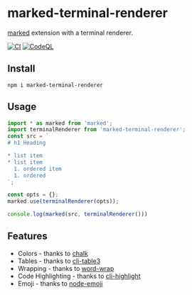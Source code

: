 # marked-terminal-renderer

[marked](https://github.com/markedjs/marked) extension with a terminal renderer.

[![CI](https://github.com/ziv/marked-terminal-renderer/actions/workflows/main.yml/badge.svg?branch=main)](https://github.com/ziv/marked-terminal-renderer/actions/workflows/main.yml)
[![CodeQL](https://github.com/ziv/marked-terminal-renderer/actions/workflows/codeql-analysis.yml/badge.svg)](https://github.com/ziv/marked-terminal-renderer/actions/workflows/codeql-analysis.yml)


## Install
```shell
npm i marked-terminal-renderer
```

## Usage
```typescript
import * as marked from 'marked';
import terminalRenderer from 'marked-terminal-renderer';
const src = `
# h1 Heading

* list item
* list item
  1. ordered item
  1. ordered
`;

const opts = {};
marked.use(terminalRenderer(opts));

console.log(marked(src, terminalRenderer()))
```

## Features
* Colors - thanks to [chalk](https://github.com/chalk/chalk)
* Tables - thanks to [cli-table3](https://github.com/cli-table/cli-table3)
* Wrapping - thanks to [word-wrap](https://github.com/jonschlinkert/word-wrap)
* Code Highlighting - thanks to [cli-highlight](https://github.com/felixfbecker/cli-highlight)
* Emoji - thanks to [node-emoji](https://github.com/omnidan/node-emoji)
